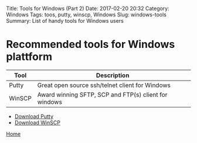 Title: Tools for Windows (Part 2)
Date: 2017-02-20 20:32
Category: Windows
Tags: toos, putty, winscp, Windows
Slug: windows-tools
Summary: List of handy tools for Windows users

# Recommended tools for Windows plattform
Tool    |  Description
--------|------------------------------------------------
Putty   | Great open source ssh/telnet client for Windows
WinSCP  | Award winning SFTP, SCP and FTP(s) client for windows

* [Download Putty](http://www.putty.org/)
* [Download WinSCP](https://winscp.net/eng/index.php)


[Home]({filename}../index.md)
